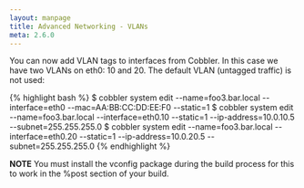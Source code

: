 ```yaml
---
layout: manpage
title: Advanced Networking - VLANs
meta: 2.6.0
---
```


You can now add VLAN tags to interfaces from Cobbler. In this case we have two VLANs on eth0: 10 and 20. The default VLAN (untagged traffic) is not used:

{% highlight bash %}
$ cobbler system edit --name=foo3.bar.local --interface=eth0 --mac=AA:BB:CC:DD:EE:F0 --static=1 
$ cobbler system edit --name=foo3.bar.local --interface=eth0.10 --static=1 --ip-address=10.0.10.5 --subnet=255.255.255.0 
$ cobbler system edit --name=foo3.bar.local --interface=eth0.20 --static=1 --ip-address=10.0.20.5 --subnet=255.255.255.0
{% endhighlight %}

**NOTE** You must install the vconfig package during the build process for this to work in the %post section of your build.
